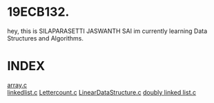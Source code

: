 # 19ECB132.
hey, this is SILAPARASETTI JASWANTH SAI
im currently learning  Data Structures and Algorithms.
# INDEX
[array.c](https://github.com/jeshu5/19ECB132./blob/main/ARRAY.C)  
[linkedlist.c](https://github.com/jeshu5/19ECB132./blob/main/LINKEDLIST.C) 
[Lettercount.c](https://github.com/jeshu5/19ECB132./blob/main/LetterCount.c)
[LinearDataStructure.c](https://github.com/jeshu5/19ECB132./blob/main/LinearDataStructure.c)
[doubly linked list.c](https://github.com/jeshu5/19ECB132./blob/main/doublylinkedlist.c)
